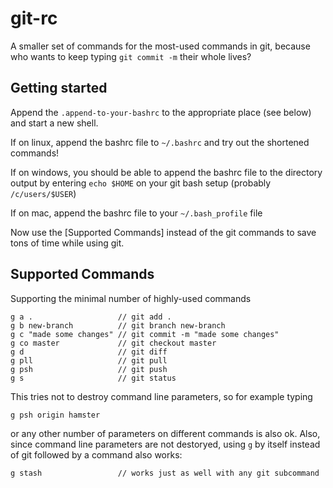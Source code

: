 # git-rc
A smaller set of commands for the most-used commands in git, because who wants to keep typing `git commit -m` their whole lives? 

## Getting started

Append the `.append-to-your-bashrc` to the appropriate place (see below) and start a new shell.

If on linux, append the bashrc file to `~/.bashrc` and try out the shortened commands!

If on windows, you should be able to append the bashrc file to the directory output by entering `echo $HOME` on your git bash setup (probably `/c/users/$USER`)

If on mac, append the bashrc file to your `~/.bash_profile` file

Now use the [Supported Commands] instead of the git commands to save tons of time while using git.

## Supported Commands
Supporting the minimal number of highly-used commands

    g a .                   // git add .
    g b new-branch          // git branch new-branch
    g c "made some changes" // git commit -m "made some changes"
    g co master             // git checkout master
    g d                     // git diff
    g pll                   // git pull
    g psh                   // git push
    g s                     // git status
    
This tries not to destroy command line parameters, so for example typing 

    g psh origin hamster

or any other number of parameters on different commands is also ok.  Also, since command line parameters are not destoryed, using `g` by itself instead of git followed by a command also works:

    g stash                 // works just as well with any git subcommand
